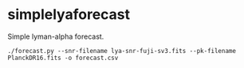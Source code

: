 # simplelyaforecast

Simple lyman-alpha forecast.

```
./forecast.py --snr-filename lya-snr-fuji-sv3.fits --pk-filename PlanckDR16.fits -o forecast.csv
```
